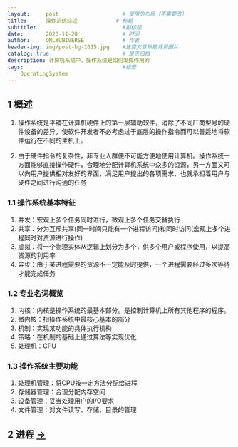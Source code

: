 ```yaml
---
layout:     post                    # 使用的布局（不需要改）
title:      操作系统综述            # 标题 
subtitle:                           #副标题
date:       2020-11-20              # 时间
author:     ONLYUNIVERSE            # 作者
header-img: img/post-bg-2015.jpg    #这篇文章标题背景图片
catalog: true                       # 是否归档
description: 计算机系统中，操作系统是如何发挥作用的
tags:                               #标签
    OperatingSystem
---
```


## 1 概述

1. 操作系统是平铺在计算机硬件上的第一层辅助软件，消除了不同厂商型号的硬件设备的差异，使软件开发者不必考虑过于底层的操作指令而可以普适地将软件运行在不同的主机上。

2. 由于硬件指令的复杂性，非专业人群便不可能方便地使用计算机。操作系统一方面能够直接操作硬件，合理地分配计算机系统中众多的资源，另一方面又可以向用户提供相对友好的界面，满足用户提出的各项需求，也就承担着用户与硬件之间进行沟通的任务

### 1.1 操作系统基本特征

1. 并发：宏观上多个任务同时进行，微观上多个任务交替执行
2. 共享：分为互斥共享(同一时间只能有一个进程访问)和同时访问(宏观上多个进程同时对资源进行操作)
3. 虚拟：将一个物理实体从逻辑上划分为多个，供多个用户或程序使用，以提高资源的利用率
4. 异步：由于某进程需要的资源不一定能及时提供，一个进程需要经过多次等待才能完成任务

### 1.2 专业名词概览

1. 内核：内核是操作系统的最基本部分。是控制计算机上所有其他程序的程序。
2. 微内核：指操作系统中最核心基本的部分
3. 机制：实现某功能的具体执行机构
4. 策略：在机制的基础上通过算法等实现优化
5. 处理机：CPU

### 1.3 操作系统主要功能

1. 处理机管理：将CPU按一定方法分配给进程
2. 存储器管理：合理分配内存空间
3. 设备管理：妥当处理用户的I/O要求
4. 文件管理：对文件读写、存储、目录的管理

## 2 进程 [->](https://onlyuniverse.github.io/2020/09/15/%E8%BF%9B%E7%A8%8B%E4%B8%8E%E7%BA%BF%E7%A8%8B/)


